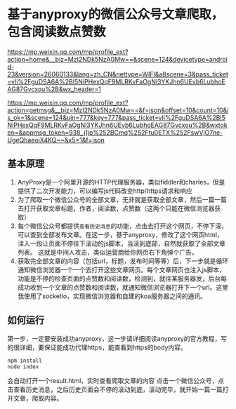 # 基于anyproxy的微信公众号文章爬取，包含阅读数点赞数


https://mp.weixin.qq.com/mp/profile_ext?action=home&__biz=MzI2NDk5NzA0Mw==&scene=124&devicetype=android-23&version=26060133&lang=zh_CN&nettype=WIFI&a8scene=3&pass_ticket=vIi%2FguDSA6A%2BI5NiPHexQqF9MLRKvFaOgNl3YKJhn6UEvb6LubhoEAG87Gvcxou%2B&wx_header=1

https://mp.weixin.qq.com/mp/profile_ext?action=getmsg&__biz=MzI2NDk5NzA0Mw==&f=json&offset=10&count=10&is_ok=1&scene=124&uin=777&key=777&pass_ticket=vIi%2FguDSA6A%2BI5NiPHexQqF9MLRKvFaOgNl3YKJhn6UEvb6LubhoEAG87Gvcxou%2B&wxtoken=&appmsg_token=938_j1jp%252BCmq%252Ftu0ETX%252FswVjO7ne-UgeQhaeoiX4KQ~~&x5=1&f=json

## 基本原理
1. AnyProxy是一个阿里开源的HTTP代理服务器，类似fiddler和charles，但是提供了二次开发能力，可以编写js代码改变http/https请求和响应
2. 为了爬取一个微信公众号的全部文章，无非就是获取全部文章，然后一篇一篇去打开获取文章标题，作者，阅读数，点赞数（这两个只能在微信浏览器获取）
3. 每个微信公众号都提供`查看历史消息`的功能，点击去打开这个网页，不停下滚，可以查到全部发布文章。在这一步，基于anyproxy，修改了这个网页html，注入一段让页面不停往下滚动的js脚本，当滚到底部，自然就获取了全部文章列表。 这就是中间人攻击，类似运营商给你网页右下角弹个广告。
4. 获取完全部文章的内容（包括url，标题，发布时间等等）后，下一步就是循环通知微信浏览器一个一个去打开这些文章网页。每个文章网页也注入js脚本，功能是不停的检查页面的点赞数和阅读数，检测到，就往某服务器发，后台每成功收到一个文章的点赞数和阅读数，就通知微信浏览器打开下一个url。这里我使用了socketio，实现微信浏览器和自建的koa服务器之间的通讯。

## 如何运行
第一步，一定要安装成功anyproxy，这一步请详细阅读anyproxy的官方教程，写的很详细，要保证能成功代理https，能查看到https的body内容。

```
npm install
node index
```
会自动打开一个result.html，实时查看爬取文章的内容
点击一个微信公众号，点击查看历史消息，之后历史页面会不停的滚动到底，滚动完毕，就开始一篇一篇打开文章，爬取内容。
